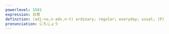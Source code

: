 ```yaml
---
powerlevel: 1581
expression: 日常
definition: (adj-no,n-adv,n-t) ordinary; regular; everyday; usual; (P)
pronunciation: にちじょう
---
```

